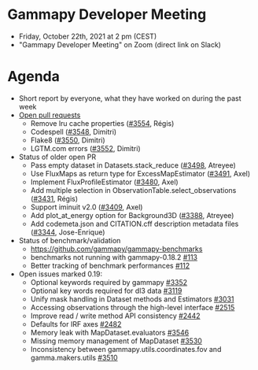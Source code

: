 # Gammapy Developer Meeting

* Friday, October 22th, 2021 at 2 pm (CEST)
* "Gammapy Developer Meeting" on Zoom (direct link on Slack)
# Agenda

* Short report by everyone, what they have worked on during the past week
* [Open pull requests](https://github.com/gammapy/gammapy/pulls)
  * Remove lru cache properties ([#3554](https://github.com/gammapy/gammapy/pull/3554), Régis)
  * Codespell ([#3548](https://github.com/gammapy/gammapy/pull/3548), Dimitri)
  * Flake8   ([#3550](https://github.com/gammapy/gammapy/pull/3550), Dimitri)
  * LGTM.com errors ([#3552](https://github.com/gammapy/gammapy/pull/3552), Dimitri)
* Status of older open PR 
  * Pass empty dataset in Datasets.stack_reduce ([#3498](https://github.com/gammapy/gammapy/pull/3498), Atreyee)
  * Use FluxMaps as return type for ExcessMapEstimator ([#3491](https://github.com/gammapy/gammapy/pull/3491), Axel)
  * Implement FluxProfileEstimator ([#3480](https://github.com/gammapy/gammapy/pull/3480), Axel)
  * Add multiple selection in ObservationTable.select_observations  ([#3431](https://github.com/gammapy/gammapy/pull/3431), Régis)
  * Support iminuit v2.0 ([#3409](https://github.com/gammapy/gammapy/pull/3409), Axel)
  * Add plot_at_energy option for Background3D ([#3388](https://github.com/gammapy/gammapy/pull/3388), Atreyee)
  * Add codemeta.json and CITATION.cff description metadata files ([#3344](https://github.com/gammapy/gammapy/pull/3344), Jose-Enrique)
* Status of benchmark/validation
  * https://github.com/gammapy/gammapy-benchmarks
  * benchmarks not running with gammapy-0.18.2 [#113](https://github.com/gammapy/gammapy-benchmarks/issues/113)
  * Better tracking of benchmark performances [#112](https://github.com/gammapy/gammapy-benchmarks/issues/112)
* Open issues marked 0.19:
  * Optional keywords required by gammapy [#3352](https://github.com/gammapy/gammapy/issues/3352)
  * Optional key words required for dl3 data [#3119](https://github.com/gammapy/gammapy/issues/3119)
  * Unify mask handling in Dataset methods and Estimators [#3031](https://github.com/gammapy/gammapy/issues/3031)
  * Accessing observations through the high-level interface [#2515](https://github.com/gammapy/gammapy/issues/2515)
  * Improve read / write method API consistency [#2442](https://github.com/gammapy/gammapy/issues/2442)
  * Defaults for IRF axes [#2482](https://github.com/gammapy/gammapy/issues/2482)
  * Memory leak with MapDataset.evaluators [#3546](https://github.com/gammapy/gammapy/issues/3546)
  * Missing memory management of MapDataset [#3530](https://github.com/gammapy/gammapy/issues/3530)
  * Inconsistency between gammapy.utils.coordinates.fov and gamma.makers.utils [#3510](https://github.com/gammapy/gammapy/issues/3510)
 


